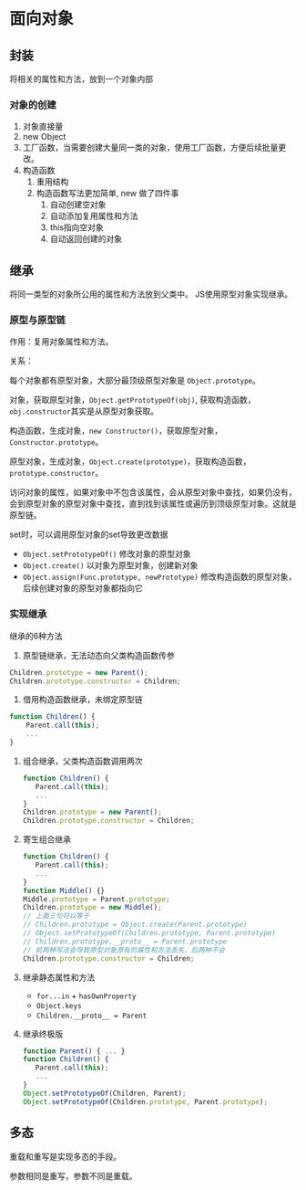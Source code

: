 # 面向对象

## 封装

将相关的属性和方法，放到一个对象内部

### 对象的创建

1. 对象直接量
2. new Object
3. 工厂函数，当需要创建大量同一类的对象，使用工厂函数，方便后续批量更改。
4. 构造函数
   1. 重用结构
   2. 构造函数写法更加简单, new 做了四件事
      1. 自动创建空对象
      2. 自动添加复用属性和方法
      3. this指向空对象
      4. 自动返回创建的对象

## 继承

将同一类型的对象所公用的属性和方法放到父类中。
JS使用原型对象实现继承。

### 原型与原型链

作用：复用对象属性和方法。

关系：

每个对象都有原型对象，大部分最顶级原型对象是 `Object.prototype`。

对象，获取原型对象，`Object.getPrototypeOf(obj)`, 获取构造函数，`obj.constructor`其实是从原型对象获取。

构造函数，生成对象，`new Constructor()`，获取原型对象，`Constructor.prototype`。

原型对象，生成对象，`Object.create(prototype)`，获取构造函数，`prototype.constructor`。

访问对象的属性，如果对象中不包含该属性，会从原型对象中查找，如果仍没有，会到原型对象的原型对象中查找，直到找到该属性或遍历到顶级原型对象。这就是原型链。

set时，可以调用原型对象的set导致更改数据

* `Object.setPrototypeOf()` 修改对象的原型对象
* `Object.create()` 以对象为原型对象，创建新对象
* `Object.assign(Func.prototype, newPrototype)` 修改构造函数的原型对象，后续创建对象的原型对象都指向它

### 实现继承

继承的6种方法

<!-- 1. 原型链继承
2. 构造函数继承
3. 组合继承
4. 寄生组合继承 -->

1. 原型链继承，无法动态向父类构造函数传参
  
  ```js
  Children.prototype = new Parent();
  Children.prototype.constructor = Children;
  ```

1. 借用构造函数继承，未绑定原型链

  ```js
  function Children() {
      Parent.call(this);
      ...
  }
  ```

1. 组合继承，父类构造函数调用两次

   ```js
   function Children() {
      Parent.call(this);
      ...
   }
   Children.prototype = new Parent();
   Children.prototype.constructor = Children;
   ```

1. 寄生组合继承

   ```javascript
   function Children() {
      Parent.call(this);
      ...
   }
   function Middle() {}
   Middle.prototype = Parent.prototype;
   Children.prototype = new Middle();
   // 上面三句可以等于
   // Children.prototype = Object.create(Parent.prototype)
   // Object.setPrototypeOf(Children.prototype, Parent.prototype)
   // Children.prototype.__proto__ = Parent.prototype
   // 前两种写法会导致原型对象原有的属性和方法丢失，后两种不会
   Children.prototype.constructor = Children;
   ```

1. 继承静态属性和方法
   * `for...in` + `hasOwnProperty`
   * `Object.keys`
   * `Children.__proto__ = Parent`

1. 继承终极版

   ```js
   function Parent() { ... }
   function Children() {
      Parent.call(this);
      ...
   }
   Object.setPrototypeOf(Children, Parent);
   Object.setPrototypeOf(Children.prototype, Parent.prototype);
   ```

## 多态

重载和重写是实现多态的手段。

参数相同是重写，参数不同是重载。
